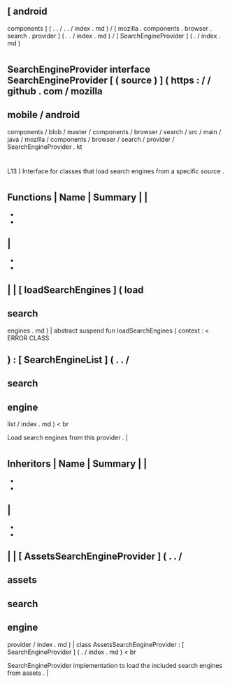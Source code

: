 [
android
-
components
]
(
.
.
/
.
.
/
index
.
md
)
/
[
mozilla
.
components
.
browser
.
search
.
provider
]
(
.
.
/
index
.
md
)
/
[
SearchEngineProvider
]
(
.
/
index
.
md
)
#
SearchEngineProvider
interface
SearchEngineProvider
[
(
source
)
]
(
https
:
/
/
github
.
com
/
mozilla
-
mobile
/
android
-
components
/
blob
/
master
/
components
/
browser
/
search
/
src
/
main
/
java
/
mozilla
/
components
/
browser
/
search
/
provider
/
SearchEngineProvider
.
kt
#
L13
)
Interface
for
classes
that
load
search
engines
from
a
specific
source
.
#
#
#
Functions
|
Name
|
Summary
|
|
-
-
-
|
-
-
-
|
|
[
loadSearchEngines
]
(
load
-
search
-
engines
.
md
)
|
abstract
suspend
fun
loadSearchEngines
(
context
:
<
ERROR
CLASS
>
)
:
[
SearchEngineList
]
(
.
.
/
-
search
-
engine
-
list
/
index
.
md
)
<
br
>
Load
search
engines
from
this
provider
.
|
#
#
#
Inheritors
|
Name
|
Summary
|
|
-
-
-
|
-
-
-
|
|
[
AssetsSearchEngineProvider
]
(
.
.
/
-
assets
-
search
-
engine
-
provider
/
index
.
md
)
|
class
AssetsSearchEngineProvider
:
[
SearchEngineProvider
]
(
.
/
index
.
md
)
<
br
>
SearchEngineProvider
implementation
to
load
the
included
search
engines
from
assets
.
|
